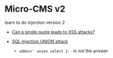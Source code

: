 # Micro-CMS v2
learn to do injection version 2

- [Can a single quote leads to XSS attacks?](https://stackoverflow.com/questions/26001339/can-a-single-quote-leads-to-xss-attacks)

- [SQL injection UNION attack](https://medium.com/@nyomanpradipta120/sql-injection-union-attack-9c10de1a5635)
    - ```admin/' union select 1--```  is not the answer
